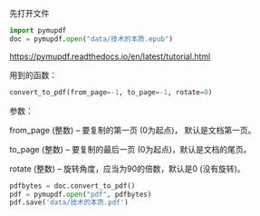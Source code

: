 先打开文件
```python
import pymupdf
doc = pymupdf.open("data/技术的本质.epub")
```

https://pymupdf.readthedocs.io/en/latest/tutorial.html


用到的函数：
```python
convert_to_pdf(from_page=-1, to_page=-1, rotate=0)
```

参数：

from_page (整数) – 要复制的第一页 (0为起点)， 默认是文档第一页。

to_page (整数) – 要复制的最后一页 (0为起点)，默认是文档的尾页。

rotate (整数) – 旋转角度，应当为90的倍数，默认是0 (没有旋转)。

```python
pdfbytes = doc.convert_to_pdf()
pdf = pymupdf.open("pdf", pdfbytes)
pdf.save('data/技术的本质.pdf')
```